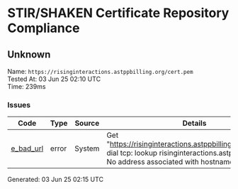 # STIR/SHAKEN Certificate Repository Compliance

## Unknown

Name: `https://risinginteractions.astppbilling.org/cert.pem`\
Tested At: 03 Jun 25 02:10 UTC\
Time: 239ms

### Issues

| Code | Type | Source | Details |
|------|------|--------|---------|
| [e_bad_url](../../ISSUES/e_bad_url/README.md) | error | System | Get "https://risinginteractions.astppbilling.org/cert.pem": dial tcp: lookup risinginteractions.astppbilling.org: No address associated with hostname |

Generated: 03 Jun 25 02:15 UTC